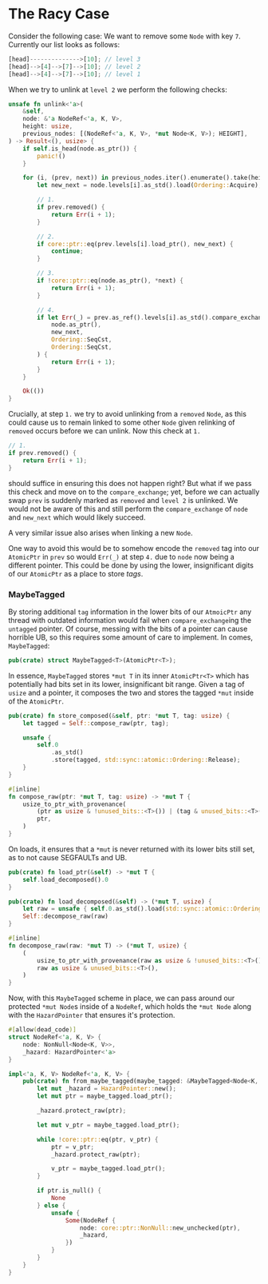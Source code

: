 # The Racy Case

Consider the following case: We want to remove some `Node` with key `7`. Currently our list
looks as follows:

```rust
[head]-------------->[10]; // level 3
[head]-->[4]-->[7]-->[10]; // level 2
[head]-->[4]-->[7]-->[10]; // level 1
```

When we try to unlink at `level 2` we perform the following checks:

```rust
unsafe fn unlink<'a>(
	&self,
	node: &'a NodeRef<'a, K, V>,
	height: usize,
	previous_nodes: [(NodeRef<'a, K, V>, *mut Node<K, V>); HEIGHT],
) -> Result<(), usize> {
	if self.is_head(node.as_ptr()) {
		panic!()
	}

	for (i, (prev, next)) in previous_nodes.iter().enumerate().take(height).rev() {
		let new_next = node.levels[i].as_std().load(Ordering::Acquire);

		// 1.
		if prev.removed() {
			return Err(i + 1);
		}

		// 2.
		if core::ptr::eq(prev.levels[i].load_ptr(), new_next) {
			continue;
		}

		// 3.
		if !core::ptr::eq(node.as_ptr(), *next) {
			return Err(i + 1);
		}

		// 4.
		if let Err(_) = prev.as_ref().levels[i].as_std().compare_exchange(
			node.as_ptr(),
			new_next,
			Ordering::SeqCst,
			Ordering::SeqCst,
		) {
			return Err(i + 1);
		}
	}

	Ok(())
}
```

Crucially, at step `1.` we try to avoid unlinking from a `removed` `Node`, as this could cause
us to remain linked to some other `Node` given relinking of `removed` occurs before we can
unlink. Now this check at `1.`

```rust
// 1.
if prev.removed() {
	return Err(i + 1);
}
```

should suffice in ensuring this does not happen right? But what if we pass this check and move on
to the `compare_exchange`; yet, before we can actually swap `prev` is suddenly marked as
`removed` and `level 2` is unlinked. We would not be aware of this and still perform the
`compare_exchange` of `node` and `new_next` which would likely succeed.

A very similar issue also arises when linking a new `Node`.

One way to avoid this would be to somehow encode the `removed` tag into our `AtomicPtr` in `prev`
so would `Err(_)` at step `4.` due to `node` now being a different pointer. This could be
done by using the lower, insignificant digits of our `AtomicPtr` as a place to store _tags_.

### MaybeTagged

By storing additional `tag` information in the lower bits of our `AtmoicPtr` any thread with outdated
information would fail when `compare_exchange`ing the `untagged` pointer. Of course, messing with the
bits of a pointer can cause horrible UB, so this requires some amount of care to implement. In comes,
`MaybeTagged`:

```rust
pub(crate) struct MaybeTagged<T>(AtomicPtr<T>);
```

In essence, `MaybeTagged` stores `*mut T` in its inner `AtomicPtr<T>` which has potentially had
bits set in its lower, insignificant bit range. Given a tag of `usize` and a pointer, it
composes the two and stores the tagged `*mut` inside of the `AtomicPtr`.

```rust
pub(crate) fn store_composed(&self, ptr: *mut T, tag: usize) {
	let tagged = Self::compose_raw(ptr, tag);

	unsafe {
		self.0
			.as_std()
			.store(tagged, std::sync::atomic::Ordering::Release);
	}
}

#[inline]
fn compose_raw(ptr: *mut T, tag: usize) -> *mut T {
	usize_to_ptr_with_provenance(
		(ptr as usize & !unused_bits::<T>()) | (tag & unused_bits::<T>()),
		ptr,
	)
}
```

On loads, it ensures that a `*mut` is never returned with its lower bits still set, as to not
cause SEGFAULTs and UB.

```rust
pub(crate) fn load_ptr(&self) -> *mut T {
	self.load_decomposed().0
}

pub(crate) fn load_decomposed(&self) -> (*mut T, usize) {
	let raw = unsafe { self.0.as_std().load(std::sync::atomic::Ordering::Acquire) };
	Self::decompose_raw(raw)
}

#[inline]
fn decompose_raw(raw: *mut T) -> (*mut T, usize) {
	(
		usize_to_ptr_with_provenance(raw as usize & !unused_bits::<T>(), raw),
		raw as usize & unused_bits::<T>(),
	)
}
```

Now, with this `MaybeTagged` scheme in place, we can pass around our protected `*mut Node`s
inside of a `NodeRef`, which holds the `*mut Node` along with the `HazardPointer` that ensures
it's protection.

```rust
#[allow(dead_code)]
struct NodeRef<'a, K, V> {
    node: NonNull<Node<K, V>>,
    _hazard: HazardPointer<'a>
}

impl<'a, K, V> NodeRef<'a, K, V> {
    pub(crate) fn from_maybe_tagged(maybe_tagged: &MaybeTagged<Node<K, V>>) -> Option<Self> {
        let mut _hazard = HazardPointer::new();
        let mut ptr = maybe_tagged.load_ptr();

        _hazard.protect_raw(ptr);

        let mut v_ptr = maybe_tagged.load_ptr();

        while !core::ptr::eq(ptr, v_ptr) {
            ptr = v_ptr;
            _hazard.protect_raw(ptr);

            v_ptr = maybe_tagged.load_ptr();
        }

        if ptr.is_null() {
            None
        } else {
            unsafe {
                Some(NodeRef {
                    node: core::ptr::NonNull::new_unchecked(ptr),
                    _hazard,
                })
            }
        }
    }
}
```

